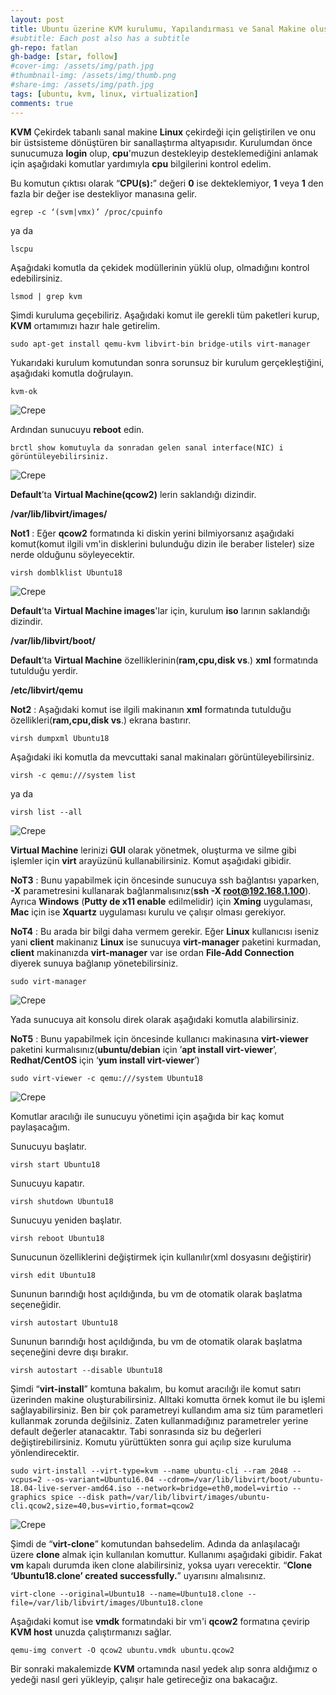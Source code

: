 ```yaml
---
layout: post
title: Ubuntu üzerine KVM kurulumu, Yapılandırması ve Sanal Makine oluşturulması
#subtitle: Each post also has a subtitle
gh-repo: fatlan
gh-badge: [star, follow]
#cover-img: /assets/img/path.jpg
#thumbnail-img: /assets/img/thumb.png
#share-img: /assets/img/path.jpg
tags: [ubuntu, kvm, linux, virtualization]
comments: true
---
```

**KVM** Çekirdek tabanlı sanal makine **Linux** çekirdeği için geliştirilen ve onu bir üstsisteme dönüştüren bir sanallaştırma altyapısıdır. Kurulumdan önce sunucumuza **login** olup, **cpu**'muzun destekleyip desteklemediğini anlamak için aşağıdaki komutlar yardımıyla **cpu** bilgilerini kontrol edelim.

Bu komutun çıktısı olarak “**CPU(s):**” değeri **0** ise dekteklemiyor, **1** veya **1** den fazla bir değer ise destekliyor manasına gelir.

~~~
egrep -c ‘(svm|vmx)’ /proc/cpuinfo
~~~

ya da

~~~
lscpu
~~~

Aşağıdaki komutla da çekidek modüllerinin yüklü olup, olmadığını kontrol edebilirsiniz.

~~~
lsmod | grep kvm
~~~

Şimdi kuruluma geçebiliriz. Aşağıdaki komut ile gerekli tüm paketleri kurup, **KVM** ortamımızı hazır hale getirelim.

~~~
sudo apt-get install qemu-kvm libvirt-bin bridge-utils virt-manager
~~~

Yukarıdaki kurulum komutundan sonra sorunsuz bir kurulum gerçekleştiğini, aşağıdaki komutla doğrulayın.

~~~
kvm-ok
~~~

![Crepe](assets/img/ubun16-kvm-ins-a-conf/u16-kvm-iac01.png)

Ardından sunucuyu **reboot** edin.

~~~
brctl show komutuyla da sonradan gelen sanal interface(NIC) i görüntüleyebilirsiniz.
~~~

![Crepe](assets/img/ubun16-kvm-ins-a-conf/u16-kvm-iac02.png)

**Default**’ta **Virtual Machine(qcow2)** lerin saklandığı dizindir.

**/var/lib/libvirt/images/**

**Not1** : Eğer **qcow2** formatında ki diskin yerini bilmiyorsanız aşağıdaki komut(komut ilgili vm'in disklerini bulunduğu dizin ile beraber listeler) size nerde olduğunu söyleyecektir.

~~~
virsh domblklist Ubuntu18
~~~

![Crepe](assets/img/ubun16-kvm-ins-a-conf/u16-kvm-iac03.png)

**Default**’ta **Virtual Machine images**'lar için, kurulum **iso** larının saklandığı dizindir.

**/var/lib/libvirt/boot/**

**Default**’ta **Virtual Machine** özelliklerinin(**ram,cpu,disk vs**.) **xml** formatında tutulduğu yerdir.

**/etc/libvirt/qemu**

**Not2** : Aşağıdaki komut ise ilgili makinanın **xml** formatında tutulduğu özellikleri(**ram,cpu,disk vs**.) ekrana bastırır.

~~~
virsh dumpxml Ubuntu18
~~~

Aşağıdaki iki komutla da mevcuttaki sanal makinaları görüntüleyebilirsiniz.

~~~
virsh -c qemu:///system list
~~~

ya da

~~~
virsh list --all
~~~

![Crepe](assets/img/ubun16-kvm-ins-a-conf/u16-kvm-iac04.png)

**Virtual Machine** lerinizi **GUI** olarak yönetmek, oluşturma ve silme gibi işlemler için **virt** arayüzünü kullanabilirsiniz. Komut aşağıdaki gibidir.

**NoT3** : Bunu yapabilmek için öncesinde sunucuya ssh bağlantısı yaparken, **-X** parametresini kullanarak bağlanmalısınız(**ssh -X root@192.168.1.100**). Ayrıca **Windows** (**Putty de x11 enable** edilmelidir) için **Xming** uygulaması, **Mac** için ise **Xquartz** uygulaması kurulu ve çalışır olması gerekiyor.

**NoT4** : Bu arada bir bilgi daha vermem gerekir. Eğer **Linux** kullanıcısı iseniz yani **client** makinanız **Linux** ise sunucuya **virt-manager** paketini kurmadan, **client** makinanızda **virt-manager** var ise ordan **File-Add Connection** diyerek sunuya bağlanıp yönetebilirsiniz.

~~~
sudo virt-manager
~~~

![Crepe](assets/img/ubun16-kvm-ins-a-conf/u16-kvm-iac05.png)

Yada sunucuya ait konsolu direk olarak aşağıdaki komutla alabilirsiniz.

**NoT5** : Bunu yapabilmek için öncesinde kullanıcı makinasına **virt-viewer** paketini kurmalısınız(**ubuntu/debian** için ’**apt install virt-viewer**’, **Redhat/CentOS** için ‘**yum install virt-viewer**’)

~~~
sudo virt-viewer -c qemu:///system Ubuntu18
~~~

![Crepe](assets/img/ubun16-kvm-ins-a-conf/u16-kvm-iac06.png)

Komutlar aracılığı ile sunucuyu yönetimi için aşağıda bir kaç komut paylaşacağım.

Sunucuyu başlatır.

~~~
virsh start Ubuntu18
~~~

Sunucuyu kapatır.

~~~
virsh shutdown Ubuntu18
~~~

Sunucuyu yeniden başlatır.

~~~
virsh reboot Ubuntu18
~~~

Sunucunun özelliklerini değiştirmek için kullanılır(xml dosyasını değiştirir)

~~~
virsh edit Ubuntu18
~~~

Sununun barındığı host açıldığında, bu vm de otomatik olarak başlatma seçeneğidir.

~~~
virsh autostart Ubuntu18
~~~

Sununun barındığı host açıldığında, bu vm de otomatik olarak başlatma seçeneğini devre dışı bırakır.

~~~
virsh autostart --disable Ubuntu18
~~~

Şimdi “**virt-install**” komtuna bakalım, bu komut aracılığı ile komut satırı üzerinden makine oluşturabilirsiniz. Alltaki komutta örnek komut ile bu işlemi sağlayabilirsiniz. Ben bir çok parametreyi kullandım ama siz tüm parametleri kullanmak zorunda değilsiniz. Zaten kullanmadığınız parametreler yerine default değerler atanacaktır. Tabi sonrasında siz bu değerleri değiştirebilirsiniz. Komutu yürüttükten sonra gui açılıp size kuruluma yönlendirecektir.

~~~
sudo virt-install --virt-type=kvm --name ubuntu-cli --ram 2048 --vcpus=2 --os-variant=Ubuntu16.04 --cdrom=/var/lib/libvirt/boot/ubuntu-18.04-live-server-amd64.iso --network=bridge=eth0,model=virtio --graphics spice --disk path=/var/lib/libvirt/images/ubuntu-cli.qcow2,size=40,bus=virtio,format=qcow2
~~~

![Crepe](assets/img/ubun16-kvm-ins-a-conf/u16-kvm-iac07.png)

Şimdi de “**virt-clone**” komutundan bahsedelim. Adında da anlaşılacağı üzere **clone** almak için kullanılan komuttur. Kullanımı aşağıdaki gibidir. Fakat **vm** kapalı durumda iken clone alabilirsiniz, yoksa uyarı verecektir. “**Clone ‘Ubuntu18.clone’ created successfully.**” uyarısını almalısınız.

~~~
virt-clone --original=Ubuntu18 --name=Ubuntu18.clone --file=/var/lib/libvirt/images/Ubuntu18.clone
~~~

Aşağıdaki komut ise **vmdk** formatındaki bir vm'i **qcow2** formatına çevirip **KVM host** unuzda çalıştırmanızı sağlar.

~~~
qemu-img convert -O qcow2 ubuntu.vmdk ubuntu.qcow2
~~~

Bir sonraki makalemizde **KVM** ortamında nasıl yedek alıp sonra aldığımız o yedeği nasıl geri yükleyip, çalışır hale getireceğiz ona bakacağız.